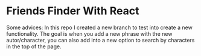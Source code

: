 # Friends Finder With React

Some advices: In this repo I created a new branch to test into create a new functionality. The goal is when you add a new phrase with the new autor/character, you can also add into a new option to search by characters in the top of the page.
